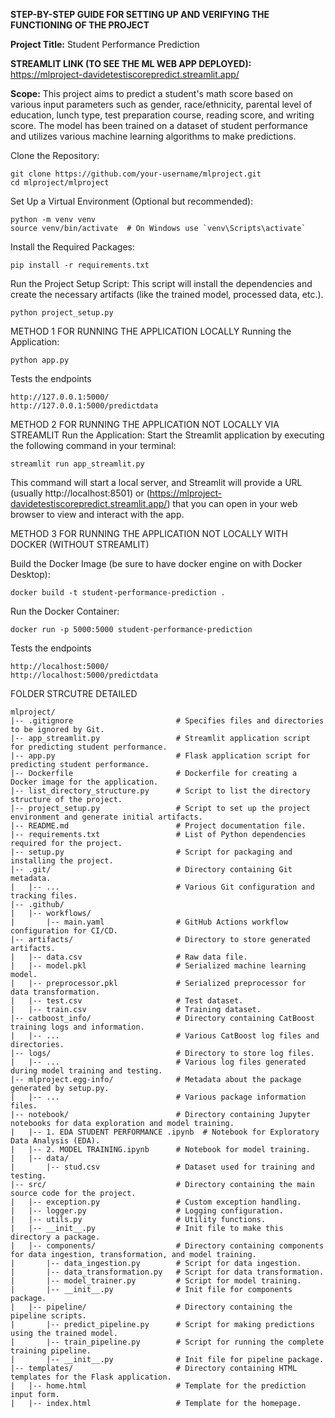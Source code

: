 **STEP-BY-STEP GUIDE FOR SETTING UP AND VERIFYING THE FUNCTIONING OF THE PROJECT**

**Project Title:** Student Performance Prediction

**STREAMLIT LINK (TO SEE THE ML WEB APP DEPLOYED):** https://mlproject-davidetestiscorepredict.streamlit.app/

**Scope:** This project aims to predict a student's math score based on various input parameters such as gender, race/ethnicity, parental level of education, lunch type, test preparation course, reading score, and writing score. The model has been trained on a dataset of student performance and utilizes various machine learning algorithms to make predictions.


Clone the Repository:

    git clone https://github.com/your-username/mlproject.git
    cd mlproject/mlproject


Set Up a Virtual Environment (Optional but recommended):

    python -m venv venv
    source venv/bin/activate  # On Windows use `venv\Scripts\activate`

Install the Required Packages:

    pip install -r requirements.txt

Run the Project Setup Script:
This script will install the dependencies and create the necessary artifacts (like the trained model, processed data, etc.).

    python project_setup.py


METHOD 1 FOR RUNNING THE APPLICATION LOCALLY
Running the Application:

    python app.py

Tests the endpoints 

    http://127.0.0.1:5000/
    http://127.0.0.1:5000/predictdata

METHOD 2 FOR RUNNING THE APPLICATION NOT LOCALLY VIA STREAMLIT
Run the Application: Start the Streamlit application by executing the following command in your terminal:

    streamlit run app_streamlit.py

This command will start a local server, and Streamlit will provide a URL (usually http://localhost:8501) or (https://mlproject-davidetestiscorepredict.streamlit.app/) that you can open in your web browser to view and interact with the app.

METHOD 3 FOR RUNNING THE APPLICATION NOT LOCALLY WITH DOCKER (WITHOUT STREAMLIT)

Build the Docker Image (be sure to have docker engine on with Docker Desktop):

    docker build -t student-performance-prediction .

Run the Docker Container:

    docker run -p 5000:5000 student-performance-prediction

Tests the endpoints 

    http://localhost:5000/
    http://localhost:5000/predictdata

FOLDER STRCUTRE DETAILED

    mlproject/
    |-- .gitignore                       # Specifies files and directories to be ignored by Git.
    |-- app_streamlit.py                 # Streamlit application script for predicting student performance.
    |-- app.py                           # Flask application script for predicting student performance.
    |-- Dockerfile                       # Dockerfile for creating a Docker image for the application.
    |-- list_directory_structure.py      # Script to list the directory structure of the project.
    |-- project_setup.py                 # Script to set up the project environment and generate initial artifacts.
    |-- README.md                        # Project documentation file.
    |-- requirements.txt                 # List of Python dependencies required for the project.
    |-- setup.py                         # Script for packaging and installing the project.
    |-- .git/                            # Directory containing Git metadata.
    |   |-- ...                          # Various Git configuration and tracking files.
    |-- .github/
    |   |-- workflows/
    |       |-- main.yaml                # GitHub Actions workflow configuration for CI/CD.
    |-- artifacts/                       # Directory to store generated artifacts.
    |   |-- data.csv                     # Raw data file.
    |   |-- model.pkl                    # Serialized machine learning model.
    |   |-- preprocessor.pkl             # Serialized preprocessor for data transformation.
    |   |-- test.csv                     # Test dataset.
    |   |-- train.csv                    # Training dataset.
    |-- catboost_info/                   # Directory containing CatBoost training logs and information.
    |   |-- ...                          # Various CatBoost log files and directories.
    |-- logs/                            # Directory to store log files.
    |   |-- ...                          # Various log files generated during model training and testing.
    |-- mlproject.egg-info/              # Metadata about the package generated by setup.py.
    |   |-- ...                          # Various package information files.
    |-- notebook/                        # Directory containing Jupyter notebooks for data exploration and model training.
    |   |-- 1. EDA STUDENT PERFORMANCE .ipynb  # Notebook for Exploratory Data Analysis (EDA).
    |   |-- 2. MODEL TRAINING.ipynb      # Notebook for model training.
    |   |-- data/
    |       |-- stud.csv                 # Dataset used for training and testing.
    |-- src/                             # Directory containing the main source code for the project.
    |   |-- exception.py                 # Custom exception handling.
    |   |-- logger.py                    # Logging configuration.
    |   |-- utils.py                     # Utility functions.
    |   |-- __init__.py                  # Init file to make this directory a package.
    |   |-- components/                  # Directory containing components for data ingestion, transformation, and model training.
    |       |-- data_ingestion.py        # Script for data ingestion.
    |       |-- data_transformation.py   # Script for data transformation.
    |       |-- model_trainer.py         # Script for model training.
    |       |-- __init__.py              # Init file for components package.
    |   |-- pipeline/                    # Directory containing the pipeline scripts.
    |       |-- predict_pipeline.py      # Script for making predictions using the trained model.
    |       |-- train_pipeline.py        # Script for running the complete training pipeline.
    |       |-- __init__.py              # Init file for pipeline package.
    |-- templates/                       # Directory containing HTML templates for the Flask application.
    |   |-- home.html                    # Template for the prediction input form.
    |   |-- index.html                   # Template for the homepage.


